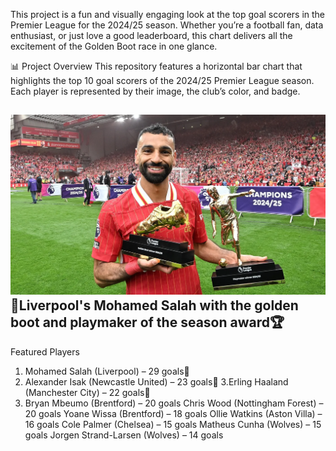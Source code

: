 This project is a fun and visually engaging look at the top goal scorers in the Premier League for the 2024/25 season. Whether you’re a football fan, data enthusiast, or just love a good leaderboard, this chart delivers all the excitement of the Golden Boot race in one glance.

📊 Project Overview
This repository features a horizontal bar chart that highlights the top 10 goal scorers of the 2024/25 Premier League season. Each player is represented by their image, the club’s color, and badge.

![image_alt](https://github.com/Siphe247/Premier-League/blob/c63f4d6d93bd45c035cc8166c4440c36ee614700/GettyImages-2216995141.jpg.webp)
📸Liverpool's Mohamed Salah with the golden boot and playmaker of the season award🏆
-------------

Featured Players

1. Mohamed Salah (Liverpool) – 29 goals🥇
2. Alexander Isak (Newcastle United) – 23 goals🥈
3.Erling Haaland (Manchester City) – 22 goals🥉
4. Bryan Mbeumo (Brentford) – 20 goals
Chris Wood (Nottingham Forest) – 20 goals
Yoane Wissa (Brentford) – 18 goals
Ollie Watkins (Aston Villa) – 16 goals
Cole Palmer (Chelsea) – 15 goals
Matheus Cunha (Wolves) – 15 goals
Jorgen Strand-Larsen (Wolves) – 14 goals


